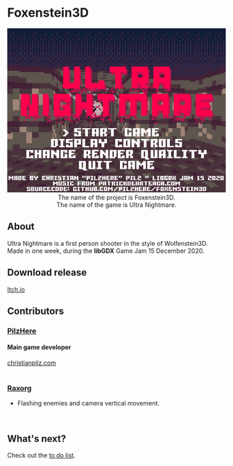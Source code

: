# Foxenstein3D
<p align="center">
	<img src="readme/readme.png"><br />
The name of the project is Foxenstein3D.<br />
The name of the game is Ultra Nightmare.
</p>

## About
Ultra Nightmare is a first person shooter in the style of Wolfenstein3D.<br />
Made in one week, during the <b>libGDX</b> Game Jam 15 December 2020.

## Download release
[Itch.io](https://pilzhere.itch.io/ultra-nightmare)

## Contributors
### [PilzHere](https://github.com/PilzHere)
#### Main game developer
[christianpilz.com](https://www.christianpilz.com)
<br /><br />
### [Raxorg](https://github.com/Raxorg)
* Flashing enemies and camera vertical movement.
<br />

## What's next?
Check out the [to do list](readme/TODO.md).

